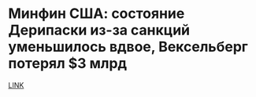 # Минфин США: состояние Дерипаски из-за санкций уменьшилось вдвое, Вексельберг потерял $3 млрд



[LINK](https://varlamov.ru/3058607.html)